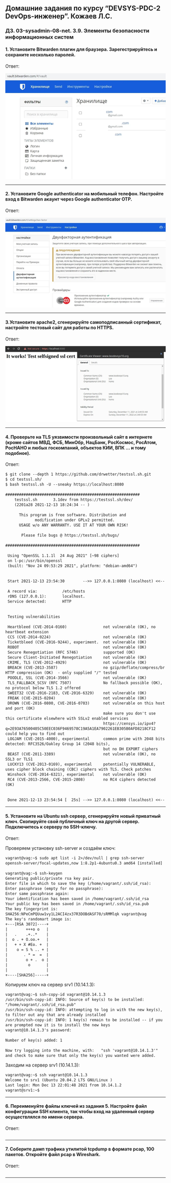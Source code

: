 ## Домашние задания по курсу “DEVSYS-PDC-2 DevOps-инженер”. Кожаев Л.С.
### ДЗ. 03-sysadmin-08-net. 3.9. Элементы безопасности информационных систем

#### 1. Установите Bitwarden плагин для браузера. Зарегестрируйтесь и сохраните несколько паролей.  

Ответ:    

![bitwarden](/03-sysadmin-09-security/bit.jpg "bitwarden")

---

#### 2. Установите Google authenticator на мобильный телефон. Настройте вход в Bitwarden акаунт через Google authenticator OTP.

Ответ:

![auth](/03-sysadmin-09-security/auth.jpg "auth")

---

#### 3.Установите apache2, сгенерируйте самоподписанный сертификат, настройте тестовый сайт для работы по HTTPS.

Ответ:

![apache](/03-sysadmin-09-security/apache2.jpg "apache")

---

#### 4. Проверьте на TLS уязвимости произвольный сайт в интернете (кроме сайтов МВД, ФСБ, МинОбр, НацБанк, РосКосмос, РосАтом, РосНАНО и любых госкомпаний, объектов КИИ, ВПК ... и тому подобное).

Ответ:

```
$ git clone --depth 1 https://github.com/drwetter/testssl.sh.git
$ cd testssl.sh/
$ bash testssl.sh -U --sneaky https://localhost:8080

###########################################################
    testssl.sh       3.1dev from https://testssl.sh/dev/
    (2201a28 2021-12-13 18:24:34 -- )

      This program is free software. Distribution and
             modification under GPLv2 permitted.
      USAGE w/o ANY WARRANTY. USE IT AT YOUR OWN RISK!

       Please file bugs @ https://testssl.sh/bugs/

###########################################################

 Using "OpenSSL 1.1.1l  24 Aug 2021" [~98 ciphers]
 on l-pc:/usr/bin/openssl
 (built: "Nov 24 09:53:29 2021", platform: "debian-amd64")


 Start 2021-12-13 23:54:30        -->> 127.0.0.1:8080 (localhost) <<--

 A record via:           /etc/hosts 
 rDNS (127.0.0.1):       localhost.
 Service detected:       HTTP


 Testing vulnerabilities 

 Heartbleed (CVE-2014-0160)                not vulnerable (OK), no heartbeat extension
 CCS (CVE-2014-0224)                       not vulnerable (OK)
 Ticketbleed (CVE-2016-9244), experiment.  not vulnerable (OK)
 ROBOT                                     not vulnerable (OK)
 Secure Renegotiation (RFC 5746)           supported (OK)
 Secure Client-Initiated Renegotiation     not vulnerable (OK)
 CRIME, TLS (CVE-2012-4929)                not vulnerable (OK)
 BREACH (CVE-2013-3587)                    no gzip/deflate/compress/br HTTP compression (OK)  - only supplied "/" tested
 POODLE, SSL (CVE-2014-3566)               not vulnerable (OK)
 TLS_FALLBACK_SCSV (RFC 7507)              No fallback possible (OK), no protocol below TLS 1.2 offered
 SWEET32 (CVE-2016-2183, CVE-2016-6329)    not vulnerable (OK)
 FREAK (CVE-2015-0204)                     not vulnerable (OK)
 DROWN (CVE-2016-0800, CVE-2016-0703)      not vulnerable on this host and port (OK)
                                           make sure you don't use this certificate elsewhere with SSLv2 enabled services
                                           https://censys.io/ipv4?q=2E93A76500405C50EEC036F9469578C19A5A1EA7902261EB305B0AFD8218CF12 could help you to find out
 LOGJAM (CVE-2015-4000), experimental      common prime with 2048 bits detected: RFC3526/Oakley Group 14 (2048 bits),
                                           but no DH EXPORT ciphers
 BEAST (CVE-2011-3389)                     not vulnerable (OK), no SSL3 or TLS1
 LUCKY13 (CVE-2013-0169), experimental     potentially VULNERABLE, uses cipher block chaining (CBC) ciphers with TLS. Check patches
 Winshock (CVE-2014-6321), experimental    not vulnerable (OK)
 RC4 (CVE-2013-2566, CVE-2015-2808)        no RC4 ciphers detected (OK)


 Done 2021-12-13 23:54:54 [  25s] -->> 127.0.0.1:8080 (localhost) <<--

```
___

#### 5. Установите на Ubuntu ssh сервер, сгенерируйте новый приватный ключ. Скопируйте свой публичный ключ на другой сервер. Подключитесь к серверу по SSH-ключу.

Ответ:

Проверяем установку ssh-server и создаём ключ:  

```
vagrant@vag:~$ sudo apt list -i 2>/dev/null | grep ssh-server
openssh-server/focal-updates,now 1:8.2p1-4ubuntu0.3 amd64 [installed]

vagrant@vag:~$ ssh-keygen
Generating public/private rsa key pair.
Enter file in which to save the key (/home/vagrant/.ssh/id_rsa): 
Enter passphrase (empty for no passphrase): 
Enter same passphrase again: 
Your identification has been saved in /home/vagrant/.ssh/id_rsa
Your public key has been saved in /home/vagrant/.ssh/id_rsa.pub
The key fingerprint is:
SHA256:NPeCmPQUuw1vy1L2ACI4zx37R3DOBdASF70/sRMMlqk vagrant@vag
The key's randomart image is:
+---[RSA 3072]----+
|        +++o o   |
|   .    .+..*    |
|  o . + O.oo.+   |
|   + + X #Eo. +  |
|    o = S % .. + |
|       . * =  =  |
|        o + .  o |
|         o       |
|                 |
+----[SHA256]-----+

```
Копируем ключ на сервер srv1 (10.14.1.3):    

```
vagrant@vag:~$ ssh-copy-id vagrant@10.14.1.3
/usr/bin/ssh-copy-id: INFO: Source of key(s) to be installed: "/home/vagrant/.ssh/id_rsa.pub"
/usr/bin/ssh-copy-id: INFO: attempting to log in with the new key(s), to filter out any that are already installed
/usr/bin/ssh-copy-id: INFO: 1 key(s) remain to be installed -- if you are prompted now it is to install the new keys
vagrant@10.14.1.3's password: 

Number of key(s) added: 1

Now try logging into the machine, with:   "ssh 'vagrant@10.14.1.3'"
and check to make sure that only the key(s) you wanted were added.

```
Заходим на сервер srv1 (10.14.1.3): 

```
vagrant@vag:~$ ssh vagrant@10.14.1.3
Welcome to srv1 (Ubuntu 20.04.2 LTS GNU/Linux )
Last login: Mon Dec 13 22:01:48 2021 from 10.14.1.2
vagrant@srv1:~$ 

```

---

#### 6. Переименуйте файлы ключей из задания 5. Настройте файл конфигурации SSH клиента, так чтобы вход на удаленный сервер осуществлялся по имени сервера.

Ответ:

```

```

---

#### 7. Соберите дамп трафика утилитой tcpdump в формате pcap, 100 пакетов. Откройте файл pcap в Wireshark.

Ответ:

```

```

---
